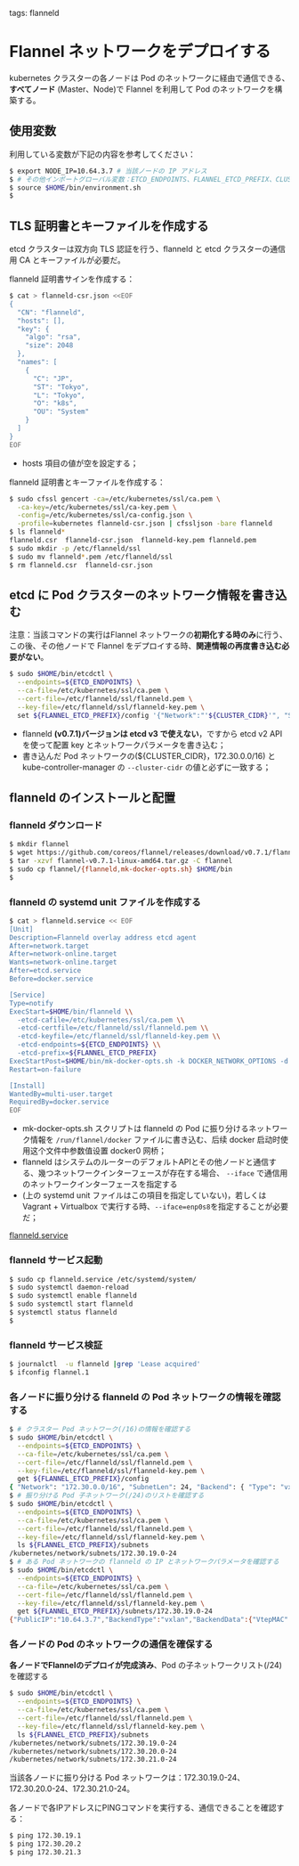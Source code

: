 <!-- toc -->

tags: flanneld

# Flannel ネットワークをデプロイする

kubernetes クラスターの各ノードは Pod のネットワークに経由で通信できる、**すべてノード** (Master、Node)で Flannel を利用して Pod のネットワークを構築する。

## 使用変数

利用している変数が下記の内容を参考してください：

``` bash
$ export NODE_IP=10.64.3.7 # 当該ノードの IP アドレス
$ # その他インポートグローバル変数：ETCD_ENDPOINTS、FLANNEL_ETCD_PREFIX、CLUSTER_CIDR
$ source $HOME/bin/environment.sh
$
```

## TLS 証明書とキーファイルを作成する

etcd クラスターは双方向 TLS 認証を行う、flanneld と etcd クラスターの通信用 CA とキーファイルが必要だ。

flanneld 証明書サインを作成する：

``` bash
$ cat > flanneld-csr.json <<EOF
{
  "CN": "flanneld",
  "hosts": [],
  "key": {
    "algo": "rsa",
    "size": 2048
  },
  "names": [
    {
      "C": "JP",
      "ST": "Tokyo",
      "L": "Tokyo",
      "O": "k8s",
      "OU": "System"
    }
  ]
}
EOF
```

+ hosts 項目の値が空を設定する；

flanneld 証明書とキーファイルを作成する：

``` bash
$ sudo cfssl gencert -ca=/etc/kubernetes/ssl/ca.pem \
  -ca-key=/etc/kubernetes/ssl/ca-key.pem \
  -config=/etc/kubernetes/ssl/ca-config.json \
  -profile=kubernetes flanneld-csr.json | cfssljson -bare flanneld
$ ls flanneld*
flanneld.csr  flanneld-csr.json  flanneld-key.pem flanneld.pem
$ sudo mkdir -p /etc/flanneld/ssl
$ sudo mv flanneld*.pem /etc/flanneld/ssl
$ rm flanneld.csr  flanneld-csr.json
```

## etcd に Pod クラスターのネットワーク情報を書き込む

注意：当該コマンドの実行はFlannel ネットワークの**初期化する時のみ**に行う、この後、その他ノードで Flannel をデプロイする時、**関連情報の再度書き込む必要がない**。

``` bash
$ sudo $HOME/bin/etcdctl \
  --endpoints=${ETCD_ENDPOINTS} \
  --ca-file=/etc/kubernetes/ssl/ca.pem \
  --cert-file=/etc/flanneld/ssl/flanneld.pem \
  --key-file=/etc/flanneld/ssl/flanneld-key.pem \
  set ${FLANNEL_ETCD_PREFIX}/config '{"Network":"'${CLUSTER_CIDR}'", "SubnetLen": 24, "Backend": {"Type": "vxlan"}}'
```

+ flanneld **(v0.7.1)バージョンは etcd v3 で使えない**，ですから etcd v2 API を使って配置 key とネットワークパラメータを書き込む；
+ 書き込んだ Pod ネットワークの(${CLUSTER_CIDR}，172.30.0.0/16) と kube-controller-manager の `--cluster-cidr` の値と必ずに一致する；

## flanneld のインストールと配置

### flanneld ダウンロード

``` bash
$ mkdir flannel
$ wget https://github.com/coreos/flannel/releases/download/v0.7.1/flannel-v0.7.1-linux-amd64.tar.gz
$ tar -xzvf flannel-v0.7.1-linux-amd64.tar.gz -C flannel
$ sudo cp flannel/{flanneld,mk-docker-opts.sh} $HOME/bin
$
```

### flanneld の systemd unit ファイルを作成する

``` bash
$ cat > flanneld.service << EOF
[Unit]
Description=Flanneld overlay address etcd agent
After=network.target
After=network-online.target
Wants=network-online.target
After=etcd.service
Before=docker.service

[Service]
Type=notify
ExecStart=$HOME/bin/flanneld \\
  -etcd-cafile=/etc/kubernetes/ssl/ca.pem \\
  -etcd-certfile=/etc/flanneld/ssl/flanneld.pem \\
  -etcd-keyfile=/etc/flanneld/ssl/flanneld-key.pem \\
  -etcd-endpoints=${ETCD_ENDPOINTS} \\
  -etcd-prefix=${FLANNEL_ETCD_PREFIX}
ExecStartPost=$HOME/bin/mk-docker-opts.sh -k DOCKER_NETWORK_OPTIONS -d /run/flannel/docker
Restart=on-failure

[Install]
WantedBy=multi-user.target
RequiredBy=docker.service
EOF
```

+ mk-docker-opts.sh スクリプトは flanneld の Pod に振り分けるネットワーク情報を `/run/flannel/docker` ファイルに書き込む、后续 docker 启动时使用这个文件中参数值设置 docker0 网桥；
+ flanneld はシステムのルーターのデフォルトAPIとその他ノードと通信する、幾つネットワークインターフェースが存在する場合、 `--iface` で通信用のネットワークインターフェースを指定する
+ (上の systemd unit ファイルはこの項目を指定していない)，若しくは Vagrant + Virtualbox で実行する時、`--iface=enp0s8`を指定することが必要だ；

 [flanneld.service](https://github.com/it2911/deploy_kubernetes_cluster/blob/master/systemd/flanneld.service)

### flanneld サービス起動

``` bash
$ sudo cp flanneld.service /etc/systemd/system/
$ sudo systemctl daemon-reload
$ sudo systemctl enable flanneld
$ sudo systemctl start flanneld
$ systemctl status flanneld
$
```

### flanneld サービス検証

``` bash
$ journalctl  -u flanneld |grep 'Lease acquired'
$ ifconfig flannel.1
```

### 各ノードに振り分ける flanneld の Pod ネットワークの情報を確認する

``` bash
$ # クラスター Pod ネットワーク(/16)の情報を確認する
$ sudo $HOME/bin/etcdctl \
  --endpoints=${ETCD_ENDPOINTS} \
  --ca-file=/etc/kubernetes/ssl/ca.pem \
  --cert-file=/etc/flanneld/ssl/flanneld.pem \
  --key-file=/etc/flanneld/ssl/flanneld-key.pem \
  get ${FLANNEL_ETCD_PREFIX}/config
{ "Network": "172.30.0.0/16", "SubnetLen": 24, "Backend": { "Type": "vxlan" } }
$ # 振り分ける Pod 子ネットワーク(/24)のリストを確認する
$ sudo $HOME/bin/etcdctl \
  --endpoints=${ETCD_ENDPOINTS} \
  --ca-file=/etc/kubernetes/ssl/ca.pem \
  --cert-file=/etc/flanneld/ssl/flanneld.pem \
  --key-file=/etc/flanneld/ssl/flanneld-key.pem \
  ls ${FLANNEL_ETCD_PREFIX}/subnets
/kubernetes/network/subnets/172.30.19.0-24
$ # ある Pod ネットワークの flanneld の IP とネットワークパラメータを確認する
$ sudo $HOME/bin/etcdctl \
  --endpoints=${ETCD_ENDPOINTS} \
  --ca-file=/etc/kubernetes/ssl/ca.pem \
  --cert-file=/etc/flanneld/ssl/flanneld.pem \
  --key-file=/etc/flanneld/ssl/flanneld-key.pem \
  get ${FLANNEL_ETCD_PREFIX}/subnets/172.30.19.0-24
{"PublicIP":"10.64.3.7","BackendType":"vxlan","BackendData":{"VtepMAC":"d6:51:2e:80:5c:69"}}
```

### 各ノードの Pod のネットワークの通信を確保する

**各ノードでFlannelのデプロイが完成済み**、Pod の子ネットワークリスト(/24)を確認する

``` bash
$ sudo $HOME/bin/etcdctl \
  --endpoints=${ETCD_ENDPOINTS} \
  --ca-file=/etc/kubernetes/ssl/ca.pem \
  --cert-file=/etc/flanneld/ssl/flanneld.pem \
  --key-file=/etc/flanneld/ssl/flanneld-key.pem \
  ls ${FLANNEL_ETCD_PREFIX}/subnets
/kubernetes/network/subnets/172.30.19.0-24
/kubernetes/network/subnets/172.30.20.0-24
/kubernetes/network/subnets/172.30.21.0-24
```

当該各ノードに振り分ける Pod ネットワークは：172.30.19.0-24、172.30.20.0-24、172.30.21.0-24。

各ノードで各IPアドレスにPINGコマンドを実行する、通信できることを確認する：

``` bash
$ ping 172.30.19.1
$ ping 172.30.20.2
$ ping 172.30.21.3
```
